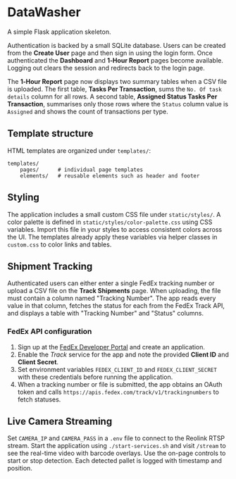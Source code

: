 # DataWasher

A simple Flask application skeleton.

Authentication is backed by a small SQLite database.  Users can be created from
the **Create User** page and then sign in using the login form.  Once
authenticated the **Dashboard** and **1‑Hour Report** pages become available.
Logging out clears the session and redirects back to the login page.

The **1‑Hour Report** page now displays two summary tables when a CSV file is
uploaded.  The first table, **Tasks Per Transaction**, sums the ``No. Of task
details`` column for all rows.  A second table, **Assigned Status Tasks Per
Transaction**, summarises only those rows where the ``Status`` column value is
``Assigned`` and shows the count of transactions per type.

## Template structure

HTML templates are organized under `templates/`:

```
templates/
    pages/      # individual page templates
    elements/   # reusable elements such as header and footer
```

## Styling

The application includes a small custom CSS file under `static/styles/`. A color palette is defined in `static/styles/color-palette.css` using CSS variables. Import this file in your styles to access consistent colors across the UI. The templates already apply these variables via helper classes in `custom.css` to color links and tables.

## Shipment Tracking

Authenticated users can either enter a single FedEx tracking number or upload a CSV file on the **Track Shipments** page. When uploading, the file must contain a column named "Tracking Number". The app reads every value in that column, fetches the status for each from the FedEx Track API, and displays a table with "Tracking Number" and "Status" columns.

### FedEx API configuration

1. Sign up at the [FedEx Developer Portal](https://developer.fedex.com/) and create an application.
2. Enable the *Track* service for the app and note the provided **Client ID** and **Client Secret**.
3. Set environment variables `FEDEX_CLIENT_ID` and `FEDEX_CLIENT_SECRET` with these credentials before running the application.
4. When a tracking number or file is submitted, the app obtains an OAuth token and calls `https://apis.fedex.com/track/v1/trackingnumbers` to fetch statuses.

## Live Camera Streaming

Set `CAMERA_IP` and `CAMERA_PASS` in a `.env` file to connect to the Reolink RTSP stream. Start the application using `./start-services.sh` and visit `/stream` to see the real-time video with barcode overlays. Use the on-page controls to start or stop detection. Each detected pallet is logged with timestamp and position.

